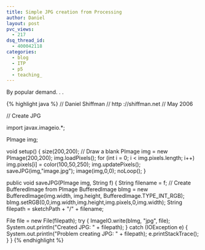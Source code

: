 ```yaml
---
title: Simple JPG creation from Processing
author: Daniel
layout: post
pvc_views:
  - 217
dsq_thread_id:
  - 400042118
categories:
  - blog
  - ITP
  - p5
  - teaching_
---
```

<p>By popular demand. . . </p>
{% highlight java %}
// Daniel Shiffman
// http ://shiffman.net
// May 2006

// Create JPG

import javax.imageio.*;

PImage img;

void setup() {
  size(200,200);
  // Draw a blank PImage
  img = new PImage(200,200);
  img.loadPixels();
  for (int i = 0; i < img.pixels.length; i++) img.pixels[i] = color(100,50,250);
  img.updatePixels();
  saveJPG(img,"image.jpg");
  image(img,0,0);
  noLoop();
}

public void saveJPG(PImage img, String f) {
  String filename = f;
  // Create BufferedImage from PImage
  BufferedImage bImg = new BufferedImage(img.width, img.height, BufferedImage.TYPE_INT_RGB);
  bImg.setRGB(0,0,img.width,img.height,img.pixels,0,img.width);
  String filepath = sketchPath + "/" + filename;

  File file = new File(filepath);
  try {
    ImageIO.write(bImg, "jpg", file);
    System.out.println("Created JPG: " + filepath);
  } 
  catch (IOException e) {
    System.out.println("Problem creating JPG: " + filepath);
    e.printStackTrace();
  }
} 
{% endhighlight %}
